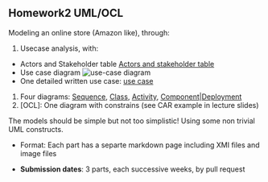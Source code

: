 ## Homework2 UML/OCL

Modeling an online store (Amazon like), through:

1. Usecase analysis, with: 
  - Actors and Stakeholder table
    [Actors and stakeholder table](https://github.com/rivkage/sw-modeling-2016b-uml/wiki/Actor-Stakeholder-Table)
  - Use case diagram 
    ![use-case diagram](https://github.com/rivkage/sw-modeling-2016b-uml/blob/master/OnlineStoreDiagram%20(1)%20(1)%20(3).png)
  - One detailed written use case: 
    [use case](https://github.com/rivkage/sw-modeling-2016b-uml/wiki/Written-Use-Case:-Explore-Catalogue)
1. Four diagrams: [Sequence](), [Class](), [Activity](), [Component]()|[Deployment]()
1. [OCL]: One diagram with constrains (see CAR example in lecture slides)

The models should be simple but not too simplistic! Using some non trivial UML constructs.

- Format: Each part has a separte markdown page including XMI files and image files

- **Submission dates**: 3 parts, each successive weeks, by pull request
